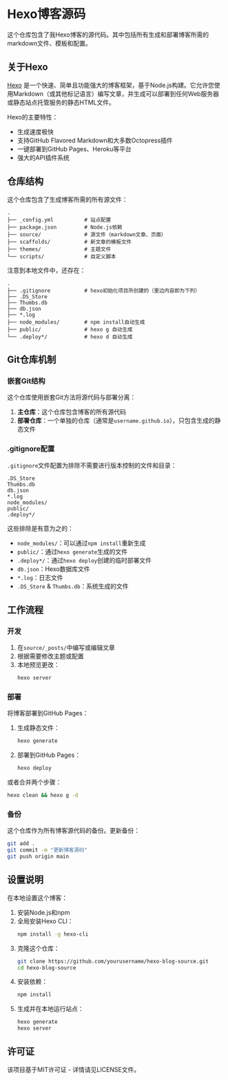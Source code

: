 # Hexo博客源码

这个仓库包含了我Hexo博客的源代码。其中包括所有生成和部署博客所需的markdown文件、模板和配置。

## 关于Hexo

[Hexo](https://hexo.io/) 是一个快速、简单且功能强大的博客框架，基于Node.js构建。它允许您使用Markdown（或其他标记语言）编写文章，并生成可以部署到任何Web服务器或静态站点托管服务的静态HTML文件。

Hexo的主要特性：
- 生成速度极快
- 支持GitHub Flavored Markdown和大多数Octopress插件
- 一键部署到GitHub Pages、Heroku等平台
- 强大的API插件系统

## 仓库结构

这个仓库包含了生成博客所需的所有源文件：

```
.
├── _config.yml          # 站点配置
├── package.json         # Node.js依赖
├── source/              # 源文件（markdown文章、页面）
├── scaffolds/           # 新文章的模板文件
├── themes/              # 主题文件
└── scripts/             # 自定义脚本
```
注意到本地文件中，还存在：
```
.
├── .gitignore           # hexo初始化项目所创建的（里边内容即为下列）
├── .DS_Store
├── Thumbs.db
├── db.json
├── *.log
├── node_modules/        # npm install自动生成
├── public/              # hexo g 自动生成
└── .deploy*/            # hexo d 自动生成
```

## Git仓库机制

### 嵌套Git结构

这个仓库使用嵌套Git方法将源代码与部署分离：

1. **主仓库**：这个仓库包含博客的所有源代码
2. **部署仓库**：一个单独的仓库（通常是`username.github.io`），只包含生成的静态文件

### .gitignore配置

`.gitignore`文件配置为排除不需要进行版本控制的文件和目录：

```
.DS_Store
Thumbs.db
db.json
*.log
node_modules/
public/
.deploy*/
```

这些排除是有意为之的：
- `node_modules/`：可以通过`npm install`重新生成
- `public/`：通过`hexo generate`生成的文件
- `.deploy*/`：通过`hexo deploy`创建的临时部署文件
- `db.json`：Hexo数据库文件
- `*.log`：日志文件
- `.DS_Store` & `Thumbs.db`：系统生成的文件

## 工作流程

### 开发

1. 在`source/_posts/`中编写或编辑文章
2. 根据需要修改主题或配置
3. 本地预览更改：
   ```bash
   hexo server
   ```

### 部署

将博客部署到GitHub Pages：

1. 生成静态文件：
   ```bash
   hexo generate
   ```
2. 部署到GitHub Pages：
   ```bash
   hexo deploy
   ```

或者合并两个步骤：
```bash
hexo clean && hexo g -d
```

### 备份

这个仓库作为所有博客源代码的备份。更新备份：

```bash
git add .
git commit -m "更新博客源码"
git push origin main
```

## 设置说明

在本地设置这个博客：

1. 安装Node.js和npm
2. 全局安装Hexo CLI：
   ```bash
   npm install -g hexo-cli
   ```
3. 克隆这个仓库：
   ```bash
   git clone https://github.com/yourusername/hexo-blog-source.git
   cd hexo-blog-source
   ```
4. 安装依赖：
   ```bash
   npm install
   ```
5. 生成并在本地运行站点：
   ```bash
   hexo generate
   hexo server
   ```

## 许可证

该项目基于MIT许可证 - 详情请见LICENSE文件。